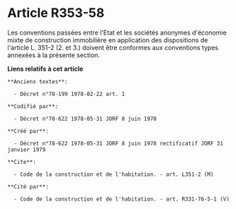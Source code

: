 # Article R353-58

Les conventions passées entre l'Etat et les sociétés anonymes d'économie mixte de construction immobilière en application des
dispositions de l'article L. 351-2 (2. et 3.) doivent être conformes aux conventions types annexées à la présente section.

**Liens relatifs à cet article**

	**Anciens textes**:

	  - Décret n°78-199 1978-02-22 art. 1

	**Codifié par**:

	  - Décret n°78-622 1978-05-31 JORF 8 juin 1978

	**Créé par**:

	  - Décret n°78-622 1978-05-31 JORF 8 juin 1978 rectificatif JORF 31 janvier 1979

	**Cite**:

	  - Code de la construction et de l'habitation. - art. L351-2 (M)

	**Cité par**:

	  - Code de la construction et de l'habitation. - art. R331-76-5-1 (V)
